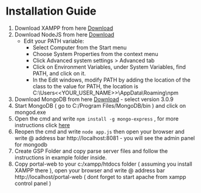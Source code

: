 # Installation Guide
1. Download XAMPP from here [Download](https://www.apachefriends.org/index.html)
2. Download NodeJS from here  [Download](https://nodejs.org/dist/v4.3.2/node-v4.3.2-x64.msi)
    *  Edit your PATH variable:
        * Select Computer from the Start menu
        * Choose System Properties from the context menu
        * Click Advanced system settings > Advanced tab
        * Click on Environment Variables, under System Variables, find PATH, and click on it.
        * In the Edit windows, modify PATH by adding the location of the class to the value for PATH, the location is     C:\Users\<<YOUR_USER_NAME>>\AppData\Roaming\npm
3. Download MongoDB from here [Download](https://www.mongodb.org/downloads#previous) - select version 3.0.9
4. Start MongoDB ( go to C:/Program Files/MongoDB/bin ) and click on mongod.exe 
5. Open the cmd and write ``` npm install -g mongo-express ``` , for more instructions click [here](https://github.com/mongo-express/mongo-express)
6. Reopen the cmd and write ``` node app.js ```  then open your browser and write @ address bar http://localhost:8081 - you will see the admin panel for mongodb
7. Create GSP Folder and copy parse server files and follow the instructions in example folder inside.
8. Copy portal-web to your c:/xampp/htdocs folder ( assuming you install XAMPP there ), open your browser and write @ address bar http://localhost/portal-web ( dont forget to start apache from xampp control panel )